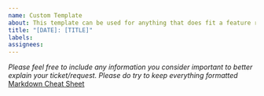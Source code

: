 ```yaml
---
name: Custom Template
about: This template can be used for anything that does fit a feature request nor bug report.
title: "[DATE]: [TITLE]"
labels: 
assignees: 
---
```


*Please feel free to include any information you consider important to better explain your ticket/request. Please do try to keep everything formatted*
[Markdown Cheat Sheet](https://guides.github.com/pdfs/markdown-cheatsheet-online.pdf)
